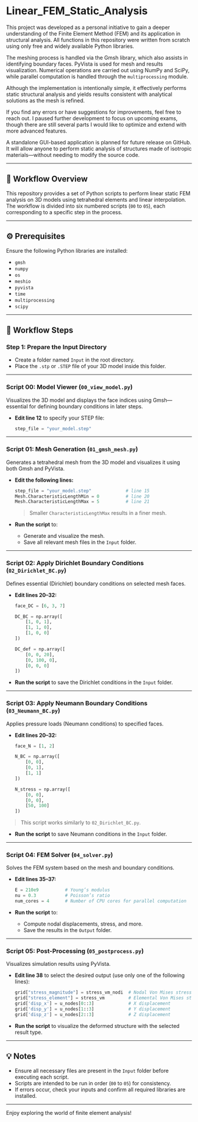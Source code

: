 # Linear_FEM_Static_Analysis

This project was developed as a personal initiative to gain a deeper understanding of the Finite Element Method (FEM) and its application in structural analysis. All functions in this repository were written from scratch using only free and widely available Python libraries.

The meshing process is handled via the Gmsh library, which also assists in identifying boundary faces. PyVista is used for mesh and results visualization. Numerical operations are carried out using NumPy and SciPy, while parallel computation is handled through the `multiprocessing` module.

Although the implementation is intentionally simple, it effectively performs static structural analysis and yields results consistent with analytical solutions as the mesh is refined.

If you find any errors or have suggestions for improvements, feel free to reach out. I paused further development to focus on upcoming exams, though there are still several parts I would like to optimize and extend with more advanced features.

A standalone GUI-based application is planned for future release on GitHub. It will allow anyone to perform static analysis of structures made of isotropic materials—without needing to modify the source code.

---

## 🧭 Workflow Overview

This repository provides a set of Python scripts to perform linear static FEM analysis on 3D models using tetrahedral elements and linear interpolation. The workflow is divided into six numbered scripts (`00` to `05`), each corresponding to a specific step in the process.

---

## ⚙️ Prerequisites

Ensure the following Python libraries are installed:

- `gmsh`
- `numpy`
- `os`
- `meshio`
- `pyvista`
- `time`
- `multiprocessing`
- `scipy`

---

## 🔧 Workflow Steps

### Step 1: Prepare the Input Directory

- Create a folder named `Input` in the root directory.
- Place the `.stp` or `.STEP` file of your 3D model inside this folder.

---

### Script 00: Model Viewer (`00_view_model.py`)

Visualizes the 3D model and displays the face indices using Gmsh—essential for defining boundary conditions in later steps.

- **Edit line 12** to specify your STEP file:
  ```python
  step_file = "your_model.step"
  ```

---

### Script 01: Mesh Generation (`01_gmsh_mesh.py`)

Generates a tetrahedral mesh from the 3D model and visualizes it using both Gmsh and PyVista.

- **Edit the following lines:**
  ```python
  step_file = "your_model.step"             # line 15
  Mesh.CharacteristicLengthMin = 0          # line 20
  Mesh.CharacteristicLengthMax = 5          # line 21
  ```
  > Smaller `CharacteristicLengthMax` results in a finer mesh.

- **Run the script** to:
  - Generate and visualize the mesh.
  - Save all relevant mesh files in the `Input` folder.

---

### Script 02: Apply Dirichlet Boundary Conditions (`02_Dirichlet_BC.py`)

Defines essential (Dirichlet) boundary conditions on selected mesh faces.

- **Edit lines 20–32:**
  ```python
  face_DC = [6, 3, 7]

  DC_BC = np.array([
      [1, 0, 1],
      [1, 1, 0],
      [1, 0, 0]
  ])

  DC_def = np.array([
      [0, 0, 20],
      [0, 100, 0],
      [0, 0, 0]
  ])
  ```

- **Run the script** to save the Dirichlet conditions in the `Input` folder.

---

### Script 03: Apply Neumann Boundary Conditions (`03_Neumann_BC.py`)

Applies pressure loads (Neumann conditions) to specified faces.

- **Edit lines 20–32:**
  ```python
  face_N = [1, 2]

  N_BC = np.array([
      [0, 0],
      [0, 1],
      [1, 1]
  ])

  N_stress = np.array([
      [0, 0],
      [0, 0],
      [50, 100]
  ])
  ```

> This script works similarly to `02_Dirichlet_BC.py`.

- **Run the script** to save Neumann conditions in the `Input` folder.

---

### Script 04: FEM Solver (`04_solver.py`)

Solves the FEM system based on the mesh and boundary conditions.

- **Edit lines 35–37:**
  ```python
  E = 210e9          # Young’s modulus
  nu = 0.3           # Poisson’s ratio
  num_cores = 4      # Number of CPU cores for parallel computation
  ```

- **Run the script** to:
  - Compute nodal displacements, stress, and more.
  - Save the results in the `Output` folder.

---

### Script 05: Post-Processing (`05_postprocess.py`)

Visualizes simulation results using PyVista.

- **Edit line 38** to select the desired output (use only one of the following lines):
  ```python
  grid["stress_magnitude"] = stress_vm_nodi  # Nodal Von Mises stress
  grid["stress_element"] = stress_vm         # Elemental Von Mises stress
  grid['disp_x'] = u_nodes[0::3]             # X displacement
  grid['disp_y'] = u_nodes[1::3]             # Y displacement
  grid['disp_z'] = u_nodes[2::3]             # Z displacement
  ```

- **Run the script** to visualize the deformed structure with the selected result type.

---

## 💡 Notes

- Ensure all necessary files are present in the `Input` folder before executing each script.
- Scripts are intended to be run in order (`00` to `05`) for consistency.
- If errors occur, check your inputs and confirm all required libraries are installed.

---

Enjoy exploring the world of finite element analysis!
